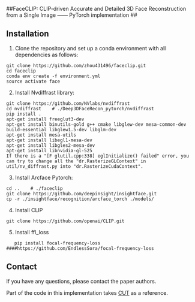 ##FaceCLIP: CLIP-driven Accurate and Detailed 3D Face Reconstruction from a
Single Image  —— PyTorch implementation ##




## Installation
1. Clone the repository and set up a conda environment with all dependencies as follows:
```
git clone https://github.com/zhou431496/faceclip.git
cd faceclip
conda env create -f environment.yml
source activate face
```

2. Install Nvdiffrast library:
```
git clone https://github.com/NVlabs/nvdiffrast
cd nvdiffrast    # ./Deep3DFaceRecon_pytorch/nvdiffrast
pip install .
apt-get install freeglut3-dev
apt-get install binutils-gold g++ cmake libglew-dev mesa-common-dev build-essential libglew1.5-dev libglm-dev
apt-get install mesa-utils
apt-get install libegl1-mesa-dev 
apt-get install libgles2-mesa-dev
apt-get install libnvidia-gl-525
If there is a "[F glutil.cpp:338] eglInitialize() failed" error, you can try to change all the "dr.RasterizeGLContext" in util/nv_diffrast.py into "dr.RasterizeCudaContext".
```

3. Install Arcface Pytorch:
```
cd ..    # ./faceclip
git clone https://github.com/deepinsight/insightface.git
cp -r ./insightface/recognition/arcface_torch ./models/
```
4. Install CLIP
```
git clone https://github.com/openai/CLIP.git
```
5. Install ffl_loss
```
   pip install focal-frequency-loss   ####https://github.com/EndlessSora/focal-frequency-loss
```






## Contact
If you have any questions, please contact the paper authors.



Part of the code in this implementation takes [CUT](https://github.com/taesungp/contrastive-unpaired-translation) as a reference.

